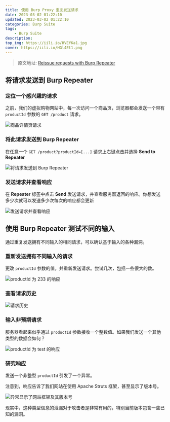 ```yaml
---
title: 使用 Burp Proxy 重复发送请求
date: 2023-03-02 01:22:10
updated: 2023-03-02 01:22:10
categories: Burp Suite
tags:
    - Burp Suite
description:
top_img: https://iili.io/HVEfKa1.jpg
cover: https://iili.io/HGl4Et1.png
---
```


> 原文地址: [Reissue requests with Burp Repeater](https://portswigger.net/burp/documentation/desktop/getting-started/reissuing-http-requests)

## 将请求发送到 Burp Repeater

### 定位一个感兴趣的请求

之前，我们的虚拟购物网站中，每一次访问一个商品页，浏览器都会发送一个带有 `productId` 参数的 `GET /product` 请求。

![商品详情页请求](https://iili.io/HVRtHG9.png)

### 将此请求发送到 Burp Repeater

在任意一个 `GET /product?productId=[...]` 请求上右键点击并选择 **Send to Repeater**

![将请求发送到 Burp Repeater](https://iili.io/HVRD0DQ.png)

### 发送请求并查看响应

在 **Repeater** 标签中点击 **Send** 发送请求，并查看服务器返回的响应。你想发送多少次就可以发送多少次每次的响应都会更新

![发送请求并查看响应](https://iili.io/HVRbdej.png)

## 使用 Burp Repeater 测试不同的输入

通过重复发送拥有不同输入的相同请求，可以确认基于输入的各种漏洞。

### 重新发送拥有不同输入的请求

更改 `productId` 参数的值，并重新发送请求。尝试几次，包括一些很大的数。

![productId 为 233 的响应](https://iili.io/HVRpuiN.png)

### 查看请求历史

![请求历史](https://iili.io/HVRyGpa.png)

### 输入非预期请求

服务器看起来似乎通过 `productId` 参数接收一个整数值。如果我们发送一个其他类型的数据会如何？

![productId 为 test 的响应](https://iili.io/HV5HhgI.png)

### 研究响应

发送一个非整型 `productId` 引发了一个异常。

注意到，响应告诉了我们网站在使用 Apache Struts 框架，甚至显示了版本号。

![异常显示了网站框架及其版本号](https://iili.io/HV5Jc42.png)

现实中，这种类型信息的泄漏对于攻击者是非常有用的，特别当前版本包含一些已知的漏洞。

